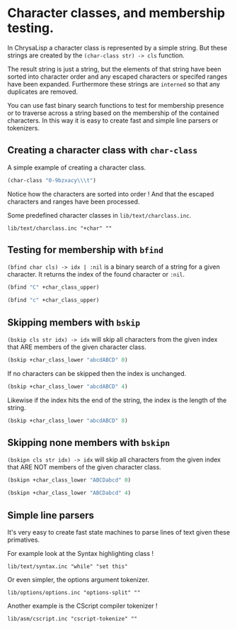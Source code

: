 # Character classes, and membership testing.

In ChrysaLisp a character class is represented by a simple string. But these
strings are created by the `(char-class str) -> cls` function.

The result string is just a string, but the elements of that string have been
sorted into character order and any escaped characters or specifed ranges have
been expanded. Furthermore these strings are `interned` so that any duplicates
are removed.

You can use fast binary search functions to test for membership presence or to
traverse across a string based on the membership of the contained characters.
In this way it is easy to create fast and simple line parsers or tokenizers.

## Creating a character class with `char-class`

A simple example of creating a character class.

```lisp
(char-class "0-9bzxacy\\\t")
```

Notice how the characters are sorted into order ! And that the escaped
characters and ranges have been processed.

Some predefined character classes in `lib/text/charclass.inc`.

```file
lib/text/charclass.inc "+char" ""
```

## Testing for membership with `bfind`

`(bfind char cls) -> idx | :nil` is a binary search of a string for a given
character. It returns the index of the found character or `:nil`.

```lisp
(bfind "C" +char_class_upper)
```

```lisp
(bfind "c" +char_class_upper)
```

## Skipping members with `bskip`

`(bskip cls str idx) -> idx` will skip all characters from the given index that
ARE members of the given character class.

```lisp
(bskip +char_class_lower "abcdABCD" 0)
```

If no characters can be skipped then the index is unchanged.

```lisp
(bskip +char_class_lower "abcdABCD" 4)
```

Likewise if the index hits the end of the string, the index is the length of
the string.

```lisp
(bskip +char_class_lower "abcdABCD" 8)
```

## Skipping none members with `bskipn`

`(bskipn cls str idx) -> idx` will skip all characters from the given index
that ARE NOT members of the given character class.

```lisp
(bskipn +char_class_lower "ABCDabcd" 0)
```

```lisp
(bskipn +char_class_lower "ABCDabcd" 4)
```

## Simple line parsers

It's very easy to create fast state machines to parse lines of text given these
primatives.

For example look at the Syntax highlighting class !

```file
lib/text/syntax.inc "while" "set this"
```

Or even simpler, the options argument tokenizer.

```file
lib/options/options.inc "options-split" ""
```

Another example is the CScript compiler tokenizer !

```file
lib/asm/cscript.inc "cscript-tokenize" ""
```

